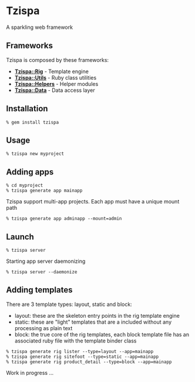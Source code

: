 # Tzispa

A sparkling web framework

## Frameworks

Tzispa is composed by these frameworks:

* [**Tzispa::Rig**](https://github.com/japiber/tzispa_rig) - Template engine
* [**Tzispa::Utils**](https://github.com/japiber/tzispa_utils) - Ruby class utilities
* [**Tzispa::Helpers**](https://github.com/japiber/tzispa_helpers) - Helper modules
* [**Tzispa::Data**](https://github.com/japiber/tzispa_data) - Data access layer


## Installation

```shell
% gem install tzispa
```

## Usage

```shell
% tzispa new myproject
```

## Adding apps

```shell
% cd myproject
% tzispa generate app mainapp
```

Tzispa support multi-app projects. Each app must have a unique mount path

```shell
% tzispa generate app adminapp --mount=admin
```

## Launch

```shell
% tzispa server
```
Starting app server daemonizing

```shell
% tzispa server --daemonize
```

## Adding templates

There are 3 template types: layout, static and block:

* layout: these are the skeleton entry points in the rig template engine
* static: these are "light" templates that are a included without any processing as plain text
* block: the true core of the rig templates, each block template file has an associated ruby file with the template binder class

```shell
% tzispa generate rig lister --type=layout --app=mainapp
% tzispa generate rig sitefoot --type=static --app=mainapp
% tzispa generate rig product_detail --type=block --app=mainapp
```

Work in progress ...
